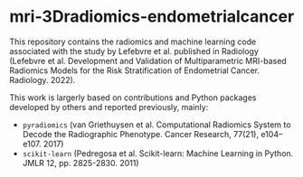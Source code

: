 # mri-3Dradiomics-endometrialcancer

This repository contains the radiomics and machine learning code associated with the study by Lefebvre et al. published in Radiology (Lefebvre et al. Development and Validation of Multiparametric MRI-based Radiomics Models for the Risk Stratification of Endometrial Cancer. Radiology. 2022).  

This work is largerly based on contributions and Python packages developed by others and reported previously, mainly:
* `pyradiomics` (van Griethuysen et al. Computational Radiomics System to Decode the Radiographic Phenotype. Cancer Research, 77(21), e104–e107. 2017)
* `scikit-learn` (Pedregosa et al. Scikit-learn: Machine Learning in Python. JMLR 12, pp. 2825-2830. 2011)
